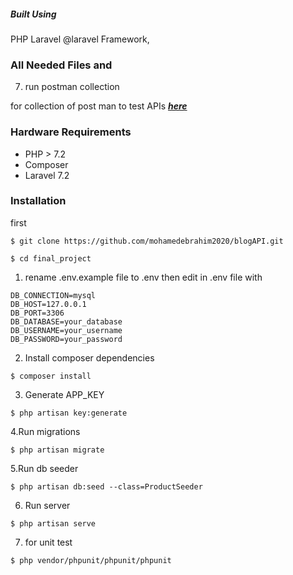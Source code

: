 
##### Built Using
 PHP
  Laravel
   @laravel Framework,
     
       
### All Needed Files and 


7. run postman collection 

for collection of post man to test APIs
**_[here](https://www.getpostman.com/collections/a100dc896e4542c7ee79)_**



### Hardware Requirements
-	PHP > 7.2
-   Composer
-	Laravel 7.2

### Installation
first
```
$ git clone https://github.com/mohamedebrahim2020/blogAPI.git
```
```
$ cd final_project
```

1. rename .env.example file to .env 
then edit in .env file with
```
DB_CONNECTION=mysql
DB_HOST=127.0.0.1
DB_PORT=3306
DB_DATABASE=your_database
DB_USERNAME=your_username
DB_PASSWORD=your_password
```
2. Install composer dependencies
```
$ composer install
```
3. Generate APP_KEY
```
$ php artisan key:generate
```
4.Run migrations
```
$ php artisan migrate
```
5.Run db seeder
```
$ php artisan db:seed --class=ProductSeeder
```
6. Run server
```
$ php artisan serve
```
7. for unit test
```
$ php vendor/phpunit/phpunit/phpunit
